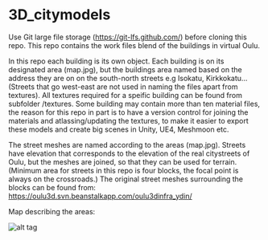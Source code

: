 # 3D_citymodels
Use Git large file storage (https://git-lfs.github.com/) before cloning this repo. This repo contains the work files blend of the buildings in virtual Oulu. 

In this repo each building is its own object. Each building is on its designated area (map.jpg), 
but the buildings area named based on the address they are on on the south-north streets e.g Isokatu, Kirkkokatu... 
(Streets that go west-east are not used in naming the files apart from textures). All textures required for a speific 
building can be found from subfolder /textures. Some building may contain more than ten material files, the reason 
for this repo in part is to have a version control for joining the materials and atlassing/updating the textures, to make it easier to export these models and create big scenes in Unity, UE4, Meshmoon etc. 

The street meshes are named according to the areas (map.jpg). Streets have elevation that corresponds 
to the elevation of the real citystreets of Oulu, but the meshes are joined, so that they can be used for terrain. 
(Minimum area for streets in this repo is four blocks, the focal point is always on the crossroads.) The original street meshes 
surrounding the blocks can be found from: 
https://oulu3d.svn.beanstalkapp.com/oulu3dinfra_ydin/ 

Map describing the areas:

![alt tag](https://github.com/Plij/3D_citymodels/blob/master/areas_map-3.jpg)

